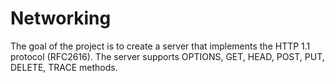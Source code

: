 # Networking

The goal of the project is to create a server that implements the HTTP 1.1 protocol (RFC2616).
The server supports OPTIONS, GET, HEAD, POST, PUT, DELETE, TRACE methods.
